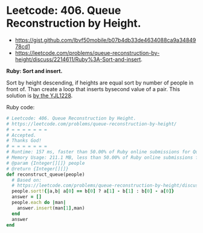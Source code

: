 # Leetcode: 406. Queue Reconstruction by Height.

- https://gist.github.com/lbvf50mobile/b07b4db33de4634088ca9a3484978cd1
- https://leetcode.com/problems/queue-reconstruction-by-height/discuss/2214611/Ruby%3A-Sort-and-insert.

**Ruby: Sort and insert.**

Sort by height descending, if heights are equal sort by number of people in front of. Than create a loop that inserts bysecond value of a pair. This solution is [by the YJL1228](https://leetcode.com/problems/queue-reconstruction-by-height/discuss/89345/Easy-concept-with-PythonC%2B%2BJava-Solution).


Ruby code:
```Ruby
# Leetcode: 406. Queue Reconstruction by Height.
# https://leetcode.com/problems/queue-reconstruction-by-height/
# = = = = = = =
# Accepted.
# Thanks God!
# = = = = = = =
# Runtime: 157 ms, faster than 50.00% of Ruby online submissions for Queue Reconstruction by Height.
# Memory Usage: 211.1 MB, less than 50.00% of Ruby online submissions for Queue Reconstruction by Height.
# @param {Integer[][]} people
# @return {Integer[][]}
def reconstruct_queue(people)
  # Based on:
  # https://leetcode.com/problems/queue-reconstruction-by-height/discuss/89345/Easy-concept-with-PythonC%2B%2BJava-Solution
  people.sort!{|a,b| a[0] == b[0] ? a[1] - b[1] : b[0] - a[0]}
  answer = [] 
  people.each do |man|
    answer.insert(man[1],man)
  end
  answer
end
```
